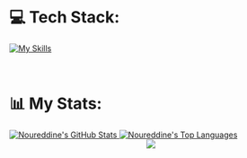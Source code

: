 
# 💻 Tech Stack:
[![My Skills](https://skillicons.dev/icons?i=js,html,css,react,tailwind,htmx,python,replit,figma,git,visualstudio,ae,ai,ps,pr,django,mongodb,nodejs,express,bootstrap,c,flutter,blender,vscode,github,linux,mysql)](https://skillicons.dev)

<br>

# 📊 My Stats:

  <a href="https://github.com/nxr-deen/github-readme-stats">
    <img alt="Noureddine's GitHub Stats" src="https://github-readme-stats.vercel.app/api?username=nxr-deen&show_icons=true&count_private=true&theme=react&hide_border=true&bg_color=0D1117" />
  </a>
  <a href="https://github.com/nxr-deen/github-readme-stats">
    <img alt="Noureddine's Top Languages" src="https://github-readme-stats.vercel.app/api/top-langs/?username=nxr-deen&langs_count=8&count_private=true&layout=compact&theme=react&hide_border=true&bg_color=0D1117" />
  </a>
  
<br>
<div align="center">
    <img src="https://user-images.githubusercontent.com/73097560/115834477-dbab4500-a447-11eb-908a-139a6edaec5c.gif" />
</div>
<br>

